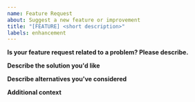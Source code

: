 ```yaml
---
name: Feature Request
about: Suggest a new feature or improvement
title: "[FEATURE] <short description>"
labels: enhancement
---
```


**Is your feature request related to a problem? Please describe.**

**Describe the solution you'd like**

**Describe alternatives you've considered**

**Additional context**
